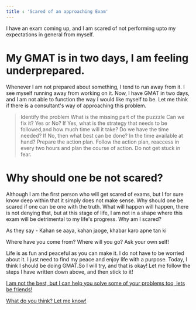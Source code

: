 ```yaml
---
title : 'Scared of an approaching Exam'
---
```


I have an exam coming up, and I am scared of not performing<!--more--> upto my expectations in general from myself.

# My GMAT is in two days, I am feeling underprepared.

Whenever I am not prepared about something, I tend to run away from it. I see myself running away from working on it. Now, I have GMAT in two days, and I am not able to function the way I would like myself to be. Let me think if there is a consultant's way of approaching this problem.

> Identify the problem
> What is the missing part of the puzzzle
> Can we fix it? Yes or No?
> If Yes, what is the strategy that needs to be followed,and how much time will it take? Do we have the time needed?
> If No, then what best can be done? In the time available at hand?
> Prepare the action plan.
> Follow the action plan, reaccess in every two hours and plan the course of action. Do not get stuck in fear.

# Why should one be not scared?

Although I am the  first person who will get scared of exams, but I for sure know deep within that it simply does not make sense. Why should one be scared if one can be one with the truth. What will happen will happen, there is not denying that, but at this stage of life, I am not in a shape where this exam will be detrimental to my life's progress. Why am I scared?

As they say - Kahan se aaya, kahan jaoge, khabar karo apne tan ki

Where have you come from? Where will you go? Ask your own self! 

Life is as fun and peaceful as you can make it. I do not have to be worried about it. I just need to find my peace and enjoy life with a purpose. Today, I think I should be doing GMAT.So I will try, and that is okay!
Let me follow the steps I have written down above, and then stick to it! 

[I am not the best, but I can help you solve some of your problems too, lets be friends!](/contact/)

[What do you think? Let me know!](/contact/)





